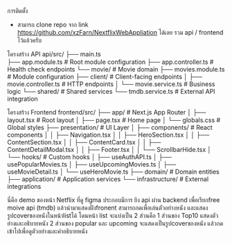การติดตั้ง
- สามารถ clone repo จาก link https://github.com/xzFarn/NextflixWebAppliation ได้เลย รวม api / frontend ไว้แล้วครับ

โครงสร้าง API api/src/
├── main.ts                 
├── app.module.ts           # Root module configuration
├── app.controller.ts       # Health check endpoints
└── movie/                  # Movie domain
    ├── movies.module.ts    # Module configuration
    ├── client/             # Client-facing endpoints
    │   ├── movie.controller.ts  # HTTP endpoints
    │   └── movie.service.ts     # Business logic
    └── shared/             # Shared services
        └── tmdb.service.ts # External API integration

โครงสร้าง Frontend frontend/src/
├── app/                     # Next.js App Router
│   ├── layout.tsx          # Root layout
│   ├── page.tsx            # Home page
│   └── globals.css         # Global styles
├── presentation/           # UI Layer
│   ├── components/         # React components
│   │   ├── Navigation.tsx
│   │   ├── HeroSection.tsx
│   │   ├── ContentSection.tsx
│   │   ├── ContentCard.tsx
│   │   ├── ContentDetailModal.tsx
│   │   ├── Footer.tsx
│   │   └── ScrollbarHide.tsx
│   └── hooks/              # Custom hooks
│       ├── useAuthAPI.ts
│       ├── usePopularMovies.ts
│       ├── useUpcomingMovies.ts
│       ├── useMovieDetail.ts
│       └── useHeroMovie.ts
├── domain/                 # Domain entities
├── application/            # Application services
└── infrastructure/         # External integrations


นี่คือ demo ของหน้า Netflix ที่ดู figma ประกอบมีการ ยิง api ผ่าน backend เพื่อเรียกfree moive api (tmdb) แล้วนำมาแสดงฝั่งfronent
สามารถกดเพื่อเล่นตัวอย่างหนัง และแสดงรูปcoverของหนังในหน้าlistได้
โดนหน้า list จะแบ่งเป็น 2 ส่วนคือ 
1 ส่วนของ Top10 แสดงตัวย่างและอธิบายหนัง
2 ส่วนของ popular และ upcoming จะแสดงเป็นรูปcoverของหนัง แล้วกดเข้าไปเพื่อดูตัวอย่างและคำอธิบายหนัง

